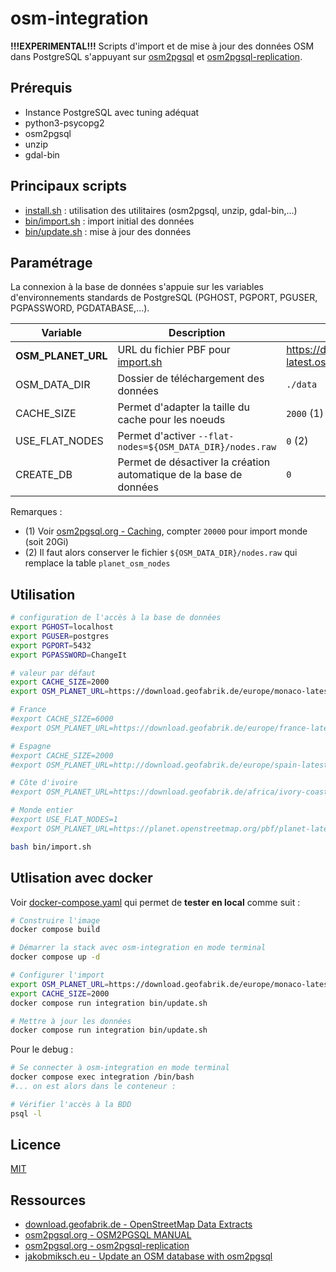 # osm-integration

**!!!EXPERIMENTAL!!!** Scripts d'import et de mise à jour des données OSM dans PostgreSQL s'appuyant sur [osm2pgsql](https://osm2pgsql.org/doc/manual.html) et [osm2pgsql-replication](https://osm2pgsql.org/doc/man/osm2pgsql-replication-1.9.1.html).

## Prérequis

* Instance PostgreSQL avec tuning adéquat
* python3-psycopg2
* osm2pgsql
* unzip
* gdal-bin

## Principaux scripts

* [install.sh](install.sh) : utilisation des utilitaires (osm2pgsql, unzip, gdal-bin,...)
* [bin/import.sh](bin/import.sh) : import initial des données
* [bin/update.sh](bin/update.sh) : mise à jour des données

## Paramétrage

La connexion à la base de données s'appuie sur les variables d'environnements standards de PostgreSQL (PGHOST, PGPORT, PGUSER, PGPASSWORD, PGDATABASE,...).

| Variable           | Description                                                        | Valeur par défaut                                          |
| ------------------ | ------------------------------------------------------------------ | ---------------------------------------------------------- |
| **OSM_PLANET_URL** | URL du fichier PBF pour [import.sh](import.sh)                     | https://download.geofabrik.de/europe/monaco-latest.osm.pbf |
| OSM_DATA_DIR       | Dossier de téléchargement des données                              | `./data`                                                   |
| CACHE_SIZE         | Permet d'adapter la taille du cache pour les noeuds                | `2000` (1)                                                 |
| USE_FLAT_NODES     | Permet d'activer `--flat-nodes=${OSM_DATA_DIR}/nodes.raw`          | `0` (2)                                                    |
| CREATE_DB          | Permet de désactiver la création automatique de la base de données | `0`                                                        |

Remarques :

* (1) Voir [osm2pgsql.org - Caching](https://osm2pgsql.org/doc/manual.html#caching), compter `20000` pour import monde (soit 20Gi)
* (2) Il faut alors conserver le fichier `${OSM_DATA_DIR}/nodes.raw` qui remplace la table `planet_osm_nodes`


## Utilisation

```bash
# configuration de l'accès à la base de données
export PGHOST=localhost
export PGUSER=postgres
export PGPORT=5432
export PGPASSWORD=ChangeIt

# valeur par défaut
export CACHE_SIZE=2000
export OSM_PLANET_URL=https://download.geofabrik.de/europe/monaco-latest.osm.pbf

# France
#export CACHE_SIZE=6000
#export OSM_PLANET_URL=https://download.geofabrik.de/europe/france-latest.osm.pbf

# Espagne
#export CACHE_SIZE=2000
#export OSM_PLANET_URL=http://download.geofabrik.de/europe/spain-latest.osm.pbf

# Côte d'ivoire
#export OSM_PLANET_URL=https://download.geofabrik.de/africa/ivory-coast-latest.osm.pbf

# Monde entier
#export USE_FLAT_NODES=1
#export OSM_PLANET_URL=https://planet.openstreetmap.org/pbf/planet-latest.osm.pbf

bash bin/import.sh
```

## Utlisation avec docker

Voir [docker-compose.yaml](docker-compose.yaml) qui permet de **tester en local** comme suit :

```bash
# Construire l'image
docker compose build

# Démarrer la stack avec osm-integration en mode terminal
docker compose up -d

# Configurer l'import
export OSM_PLANET_URL=https://download.geofabrik.de/europe/monaco-latest.osm.pbf
export CACHE_SIZE=2000
docker compose run integration bin/update.sh

# Mettre à jour les données
docker compose run integration bin/update.sh
```

Pour le debug :

```bash
# Se connecter à osm-integration en mode terminal
docker compose exec integration /bin/bash
#... on est alors dans le conteneur :

# Vérifier l'accès à la BDD
psql -l
```


## Licence

[MIT](LICENSE)

## Ressources

* [download.geofabrik.de - OpenStreetMap Data Extracts](https://download.geofabrik.de/)
* [osm2pgsql.org - OSM2PGSQL MANUAL](https://osm2pgsql.org/doc/manual.html)
* [osm2pgsql.org - osm2pgsql-replication](https://osm2pgsql.org/doc/man/osm2pgsql-replication-1.9.1.html)
* [jakobmiksch.eu - Update an OSM database with osm2pgsql](https://jakobmiksch.eu/post/osm2pgsql-replication-script/)

